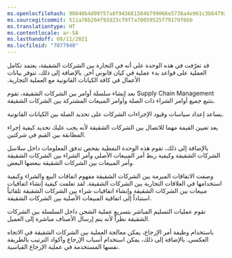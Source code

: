 ```yaml
---
ms.openlocfilehash: 98040b4d99757a8f943661504b799066e5736a4e961c3b64792a724062d42d7f
ms.sourcegitcommit: 511a76b204f93d23cf9f7a70059525f79170f6bb
ms.translationtype: HT
ms.contentlocale: ar-SA
ms.lasthandoff: 08/11/2021
ms.locfileid: "7077948"
---
```

‏‫قد تعرّفت في هذه الوحدة على أنه في التجارة بين الشركات الشقيقة، يعتمد تكامل العملية على قواعد بدء عملية في كيان قانوني آخر. بالإضافة إلى ذلك، تتوفر بيانات الأعمال في كافة الكيانات القانونية مع العملية التجارية.

بعد إنشاء سلسلة أوامر بين الشركات الشقيقة، تقوم Supply Chain Management بتتبع جميع أوامر الشراء ذات الصلة وأوامر المبيعات المشتركة بين الشركات الشقيقة.

يساعد إعداد سياسات وقيود الإجراءات الشركات على تحديد الصلة بين الكيانات القانونية.

يعد تعيين القيمة مهما للاتصال بين الشركات الشقيقة لأنه يجب عليك تحديد كيفية إجراء المطابقة بين القيم في شركتين.

بالإضافة إلى ذلك، تقوم هذه الوحدة النمطية بفحص تدفق المعلومات داخل سلاسل الشركات الشقيقة وكيفية ربط أمر المبيعات الأصلي وأمر الشراء بين الشركات الشقيقة وأمر المبيعات بين الشركات الشقيقة ببعضها البعض.

وصفت الاتفاقات المبرمة بين الشركات الشقيقة مفهوم اتفاقات البيع والشراء وكيفية استخدامها في العلاقات التجارية بين الشركات الشقيقة.
لقد تعلمت كيفية إنشاء اتفاقيات مبيعات بين الشركات الشقيقة وإنشاء اتفاقيات شراء بين الشركات الشقيقة تلقائياً استناداً إلى اتفاقية المبيعات الأصلية بين الشركات الشقيقة.

تقوم عمليات التسليم المباشر بتسريع عملية الشحن داخل السلسلة بين الشركات الشقيقة نظراً لأنه يتم إرسال الأصناف مباشرة إلى العميل.

باستخدام وظيفة أمر الإرجاع، يمكن معالجة العملية بين الشركات الشقيقة في الاتجاه العكسي. بالإضافة إلى ذلك، يمكن استخدام أسباب الإرجاع وأكواد الترتيب بالطريقة نفسها المستخدمة في عملية الإرجاع القياسية. 
